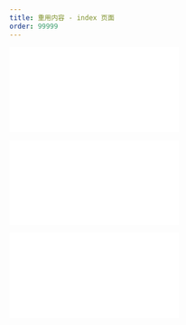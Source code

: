 ```yaml
---
title: 重用内容 - index 页面
order: 99999
---
```


![](../../edit-help/markdown-intro/index.md)

![](../../../about/bad.md)

![](../../../about/index.md)
